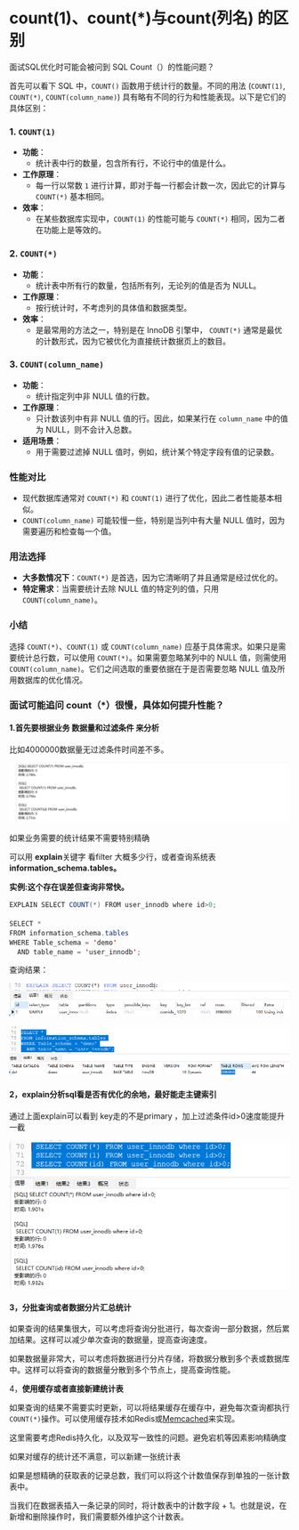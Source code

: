 # count(1)、count(*)与count(列名) 的区别

面试SQL优化时可能会被问到 SQL Count（）的性能问题？

首先可以看下 SQL 中，`COUNT()` 函数用于统计行的数量。不同的用法 (`COUNT(1)`, `COUNT(*)`, `COUNT(column_name)`) 具有略有不同的行为和性能表现。以下是它们的具体区别：

### 1. `COUNT(1)`

+ **功能**：
  + 统计表中行的数量，包含所有行，不论行中的值是什么。
+ **工作原理**：
  + 每一行以常数 `1` 进行计算，即对于每一行都会计数一次，因此它的计算与 `COUNT(*)` 基本相同。
+ **效率**：
  + 在某些数据库实现中，`COUNT(1)` 的性能可能与 `COUNT(*)` 相同，因为二者在功能上是等效的。

### 2. `COUNT(*)`

+ **功能**：
  + 统计表中所有行的数量，包括所有列，无论列的值是否为 NULL。
+ **工作原理**：
  + 按行统计时，不考虑列的具体值和数据类型。
+ **效率**：
  + 是最常用的方法之一，特别是在 InnoDB 引擎中， `COUNT(*)` 通常是最优的计数形式，因为它被优化为直接统计数据页上的数目。

### 3. `COUNT(column_name)`

+ **功能**：
  + 统计指定列中非 NULL 值的行数。
+ **工作原理**：
  + 只计数该列中有非 NULL 值的行。因此，如果某行在 `column_name` 中的值为 NULL，则不会计入总数。
+ **适用场景**：
  + 用于需要过滤掉 NULL 值时，例如，统计某个特定字段有值的记录数。

### 性能对比

+ 现代数据库通常对 `COUNT(*)` 和 `COUNT(1)` 进行了优化，因此二者性能基本相似。
+ `COUNT(column_name)` 可能较慢一些，特别是当列中有大量 NULL 值时，因为需要遍历和检查每一个值。

### 用法选择

+ **大多数情况下**：`COUNT(*)` 是首选，因为它清晰明了并且通常是经过优化的。
+ **特定需求**：当需要统计去除 NULL 值的特定列的值，只用 `COUNT(column_name)`。

### 小结

选择 `COUNT(*)`、`COUNT(1)` 或 `COUNT(column_name)` 应基于具体需求。如果只是需要统计总行数，可以使用 `COUNT(*)`。如果需要忽略某列中的 NULL 值，则需使用 `COUNT(column_name)`。它们之间选取的重要依据在于是否需要忽略 NULL 值及所用数据库的优化情况。

### 面试可能追问 count（*）很慢，具体如何提升性能？

#### 1.首先要根据业务 数据量和过滤条件 来分析

比如4000000数据量无过滤条件时间差不多。

![1740030761222-d89f9ab8-0bbe-4cd5-9745-5a2724eb7412.png](./img/qsNDARvF6I9WEaAG/1740030761222-d89f9ab8-0bbe-4cd5-9745-5a2724eb7412-489213.png)

如果业务需要的统计结果不需要特别精确

可以用 **explain**关键字 看filter 大概多少行，或者查询系统表**information_schema.tables。**

**实例:这个存在误差但查询非常快。**

```java
EXPLAIN SELECT COUNT(*) FROM user_innodb where id>0;

SELECT *
FROM information_schema.tables
WHERE Table_schema = 'demo'
  AND table_name = 'user_innodb';
```

查询结果：

![1740030819665-5aebeb19-34c5-4281-9f9f-4e7bc32f60c6.png](./img/qsNDARvF6I9WEaAG/1740030819665-5aebeb19-34c5-4281-9f9f-4e7bc32f60c6-325958.png)

![1740030846027-4ddfd950-089b-4aaf-84a3-418ec776d7f9.png](./img/qsNDARvF6I9WEaAG/1740030846027-4ddfd950-089b-4aaf-84a3-418ec776d7f9-762131.png)

#### 2，explain分析sql看是否有优化的余地，最好能走主键索引

通过上面explain可以看到 key走的不是primary ，加上过滤条件id>0速度能提升一截

![1740031050235-b77c8db5-5521-42ed-9b31-3a2956ffb7c3.png](./img/qsNDARvF6I9WEaAG/1740031050235-b77c8db5-5521-42ed-9b31-3a2956ffb7c3-809939.png)

#### 3，分批查询或者数据分片汇总统计

如果查询的结果集很大，可以考虑将查询分批进行，每次查询一部分数据，然后累加结果。这样可以减少单次查询的数据量，提高查询速度。

如果数据量非常大，可以考虑将数据进行分片存储，将数据分散到多个表或数据库中。这样可以将查询的数据量分散到多个节点上，提高查询性能。

4，**使用缓存或者直接新建统计表**

如果查询的结果不需要实时更新，可以将结果缓存在缓存中，避免每次查询都执行`COUNT(*)`操作。可以使用缓存技术如Redis或[Memcached](https://so.csdn.net/so/search?q=Memcached&spm=1001.2101.3001.7020)来实现。

这里需要考虑Redis持久化，以及双写一致性的问题。避免宕机等因素影响精确度

如果对缓存的统计还不满意，可以新建一张统计表

如果是想精确的获取表的记录总数，我们可以将这个计数值保存到单独的一张计数表中。

当我们在数据表插入一条记录的同时，将计数表中的计数字段 + 1。也就是说，在新增和删除操作时，我们需要额外维护这个计数表。
